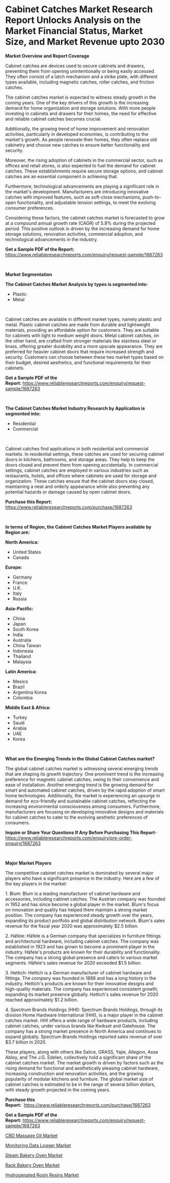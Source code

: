 <p><h1>Cabinet Catches Market Research Report Unlocks Analysis on the Market Financial Status, Market Size, and Market Revenue upto 2030</h1></p><p><strong>Market Overview and Report Coverage</strong></p>
<p><p>Cabinet catches are devices used to secure cabinets and drawers, preventing them from opening unintentionally or being easily accessed. They often consist of a latch mechanism and a strike plate, with different types available, including magnetic catches, roller catches, and friction catches.</p><p>The cabinet catches market is expected to witness steady growth in the coming years. One of the key drivers of this growth is the increasing demand for home organization and storage solutions. With more people investing in cabinets and drawers for their homes, the need for effective and reliable cabinet catches becomes crucial.</p><p>Additionally, the growing trend of home improvement and renovation activities, particularly in developed economies, is contributing to the market's growth. As people renovate their homes, they often replace old cabinetry and choose new catches to ensure better functionality and security.</p><p>Moreover, the rising adoption of cabinets in the commercial sector, such as offices and retail stores, is also expected to fuel the demand for cabinet catches. These establishments require secure storage options, and cabinet catches are an essential component in achieving that.</p><p>Furthermore, technological advancements are playing a significant role in the market's development. Manufacturers are introducing innovative catches with improved features, such as soft-close mechanisms, push-to-open functionality, and adjustable tension settings, to meet the evolving consumer preferences.</p><p>Considering these factors, the cabinet catches market is forecasted to grow at a compound annual growth rate (CAGR) of 5.9% during the projected period. This positive outlook is driven by the increasing demand for home storage solutions, renovation activities, commercial adoption, and technological advancements in the industry.</p></p>
<p><strong>Get a Sample PDF of the Report:</strong> <a href="https://www.reliableresearchreports.com/enquiry/request-sample/1687263">https://www.reliableresearchreports.com/enquiry/request-sample/1687263</a></p>
<p>&nbsp;</p>
<p><strong>Market Segmentation</strong></p>
<p><strong>The Cabinet Catches Market Analysis by types is segmented into:</strong></p>
<p><ul><li>Plastic</li><li>Metal</li></ul></p>
<p>&nbsp;</p>
<p><p>Cabinet catches are available in different market types, namely plastic and metal. Plastic cabinet catches are made from durable and lightweight materials, providing an affordable option for customers. They are suitable for cabinets with light to medium weight doors. Metal cabinet catches, on the other hand, are crafted from stronger materials like stainless steel or brass, offering greater durability and a more upscale appearance. They are preferred for heavier cabinet doors that require increased strength and security. Customers can choose between these two market types based on their budget, desired aesthetics, and functional requirements for their cabinets.</p></p>
<p><strong>Get a Sample PDF of the Report:</strong>&nbsp;<a href="https://www.reliableresearchreports.com/enquiry/request-sample/1687263">https://www.reliableresearchreports.com/enquiry/request-sample/1687263</a></p>
<p>&nbsp;</p>
<p><strong>The Cabinet Catches Market Industry Research by Application is segmented into:</strong></p>
<p><ul><li>Residential</li><li>Commercial</li></ul></p>
<p>&nbsp;</p>
<p><p>Cabinet catches find applications in both residential and commercial markets. In residential settings, these catches are used for securing cabinet doors in kitchens, bathrooms, and storage areas. They help to keep the doors closed and prevent them from opening accidentally. In commercial settings, cabinet catches are employed in various industries such as restaurants, hotels, and offices where cabinets are used for storage and organization. These catches ensure that the cabinet doors stay closed, maintaining a neat and orderly appearance while also preventing any potential hazards or damage caused by open cabinet doors.</p></p>
<p><strong>Purchase this Report:</strong>&nbsp; <a href="https://www.reliableresearchreports.com/purchase/1687263">https://www.reliableresearchreports.com/purchase/1687263</a></p>
<p>&nbsp;</p>
<p><strong>In terms of Region, the Cabinet Catches Market Players available by Region are:</strong></p>
<p>
    <p> <strong> North America: </strong>
        <ul>
            <li>United States</li>
            <li>Canada</li>
        </ul>
        </p> 
    <p> <strong> Europe: </strong>
        <ul>
            <li>Germany</li>
            <li>France</li>
            <li>U.K.</li>
            <li>Italy</li>
            <li>Russia</li>
        </ul>
        </p> 
    <p> <strong> Asia-Pacific: </strong>
        <ul>
            <li>China</li>
            <li>Japan</li>
            <li>South Korea</li>
            <li>India</li>
            <li>Australia</li>
            <li>China Taiwan</li>
            <li>Indonesia</li>
            <li>Thailand</li>
            <li>Malaysia</li>
        </ul>
        </p> 
    <p> <strong> Latin America: </strong>
        <ul>
            <li>Mexico</li>
            <li>Brazil</li>
            <li>Argentina Korea</li>
            <li>Colombia</li>
        </ul>
        </p> 
    <p> <strong> Middle East & Africa: </strong>
        <ul>
            <li>Turkey</li>
            <li>Saudi</li>
            <li>Arabia</li>
            <li>UAE</li>
            <li>Korea</li>
        </ul>
    </p>
    </p>
<p>&nbsp;</p>
<p><strong>What are the Emerging Trends in the Global Cabinet Catches market?</strong></p>
<p><p>The global cabinet catches market is witnessing several emerging trends that are shaping its growth trajectory. One prominent trend is the increasing preference for magnetic cabinet catches, owing to their convenience and ease of installation. Another emerging trend is the growing demand for smart and automated cabinet catches, driven by the rapid adoption of smart home technologies. Additionally, the market is experiencing an upsurge in demand for eco-friendly and sustainable cabinet catches, reflecting the increasing environmental consciousness among consumers. Furthermore, manufacturers are focusing on developing innovative designs and materials for cabinet catches to cater to the evolving aesthetic preferences of consumers.</p></p>
<p><strong>Inquire or Share Your Questions If Any Before Purchasing This Report</strong>- <a href="https://www.reliableresearchreports.com/enquiry/pre-order-enquiry/1687263">https://www.reliableresearchreports.com/enquiry/pre-order-enquiry/1687263</a></p>
<p>&nbsp;</p>
<p><strong>Major Market Players</strong></p>
<p><p>The competitive cabinet catches market is dominated by several major players who have a significant presence in the industry. Here are a few of the key players in the market:</p><p>1. Blum: Blum is a leading manufacturer of cabinet hardware and accessories, including cabinet catches. The Austrian company was founded in 1952 and has since become a global player in the market. Blum's focus on innovation and quality has helped them maintain a strong market position. The company has experienced steady growth over the years, expanding its product portfolio and global distribution network. Blum's sales revenue for the fiscal year 2020 was approximately $2.5 billion.</p><p>2. Häfele: Häfele is a German company that specializes in furniture fittings and architectural hardware, including cabinet catches. The company was established in 1923 and has grown to become a prominent player in the industry. Häfele's products are known for their durability and functionality. The company has a strong global presence and caters to various market segments. Häfele's sales revenue for 2020 exceeded $1.5 billion.</p><p>3. Hettich: Hettich is a German manufacturer of cabinet hardware and fittings. The company was founded in 1888 and has a long history in the industry. Hettich's products are known for their innovative designs and high-quality materials. The company has experienced consistent growth, expanding its market presence globally. Hettich's sales revenue for 2020 reached approximately $1.2 billion.</p><p>4. Spectrum Brands Holdings (HHI): Spectrum Brands Holdings, through its division Home Hardware International (HHI), is a major player in the cabinet catches market. HHI offers a wide range of hardware products, including cabinet catches, under various brands like Kwikset and Gatehouse. The company has a strong market presence in North America and continues to expand globally. Spectrum Brands Holdings reported sales revenue of over $3.7 billion in 2020.</p><p>These players, along with others like Salice, GRASS, Yajie, Allegion, Assa Abloy, and The J.G. Edelen, collectively hold a significant share of the cabinet catches market. The market growth is driven by factors such as the rising demand for functional and aesthetically pleasing cabinet hardware, increasing construction and renovation activities, and the growing popularity of modular kitchens and furniture. The global market size of cabinet catches is estimated to be in the range of several billion dollars, with steady growth projected in the coming years.</p></p>
<p><strong>Purchase this Report:</strong>&nbsp;&nbsp;<a href="https://www.reliableresearchreports.com/purchase/1687263">https://www.reliableresearchreports.com/purchase/1687263</a></p>
<p></p>
<p><strong>Get a Sample PDF of the Report:</strong>&nbsp;<a href="https://www.reliableresearchreports.com/enquiry/request-sample/1687263">https://www.reliableresearchreports.com/enquiry/request-sample/1687263</a></p>
<p><p><a href="https://github.com/Paul14Anderson63/Market-Research-Report-List-1/blob/main/cbd-massage-oil-market.md">CBD Massage Oil Market</a></p><p><a href="https://github.com/dringals/Market-Research-Report-List-1/blob/main/monitoring-data-logger-market.md">Monitoring Data Logger Market</a></p><p><a href="https://medium.com/@marcoslemke2023/steam-bakery-oven-market-trends-and-market-analysis-forecasted-for-period-2023-2030-6dede836f9c4">Steam Bakery Oven Market</a></p><p><a href="https://medium.com/@wilmaheaney/rack-bakery-oven-market-research-report-its-history-and-forecast-2023-to-2030-a05a643d9825">Rack Bakery Oven Market</a></p><p><a href="https://www.linkedin.com/pulse/hydrogenated-rosin-resins-market-size-growth-forecast/">Hydrogenated Rosin Resins Market</a></p></p>